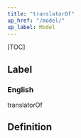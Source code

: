 ```yaml
---
title: "translatorOf"
up_href: "/model/"
up_label: Model
---
```


[TOC]

## Label

### English
translatorOf


## Definition



    
